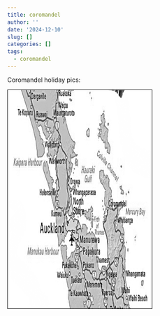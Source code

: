 ```yaml
---
title: coromandel
author: ''
date: '2024-12-10'
slug: []
categories: []
tags:
  - coromandel
---
```


<style>

.img {
  border-radius: 6px;
    top: 0;
    left: 0;
    position:fixed;
}

#pic{
  width: 330px;
  height: 500px;
  border: 1.5px solid black; 
  position: fixed;


}
</style>


<link rel="stylesheet" href="styles.css" />


<body>



<p>

Coromandel holiday pics:

</p>

<center>
<div id="pic">
<img src="images/Coromandel.png" alt="" width="330px" height="500px"/>
</div>
</center>

</body>
</head>
</html>


